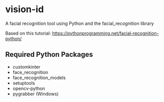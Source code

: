 # vision-id

A facial recognition tool using Python and the facial_recognition library

Based on this tutorial: https://pythonprogramming.net/facial-recognition-python/

## Required Python Packages

- customkinter
- face_recognition
- face_recognition_models
- setuptools
- opencv-python
- pygrabber (Windows)
